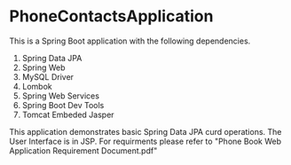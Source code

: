 # PhoneContactsApplication
This is a Spring Boot application with the following dependencies.
1. Spring Data JPA
2. Spring Web
3. MySQL Driver
4. Lombok
5. Spring Web Services
6. Spring Boot Dev Tools
7. Tomcat Embeded Jasper

This application demonstrates basic Spring Data JPA curd operations. The User Interface is in JSP.
For requirments please refer to "Phone Book Web Application Requirement Document.pdf"
